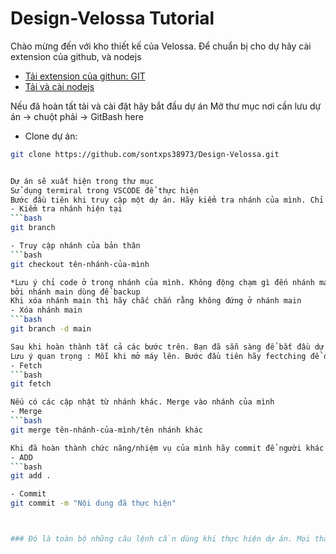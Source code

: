 # Design-Velossa Tutorial
Chào mừng đến với kho thiết kế của Velossa.
Để chuẩn bị cho dự hãy cài extension của github, và nodejs
- [Tải extension của githun: GIT](https://git-scm.com/downloads/win)
- [Tải và cài nodejs](https://nodejs.org/en/download/prebuilt-installer)


Nếu đã hoàn tất tải và cài đặt hãy bắt đầu dự án
Mở thư mục nơi cần lưu dự án -> chuột phải -> GitBash here
- Clone dự án:
```bash
git clone https://github.com/sontxps38973/Design-Velossa.git


Dự án sẽ xuất hiện trong thư mục
Sử dụng termiral trong VSCODE để thực hiện
Bước đầu tiên khi truy cập một dự án. Hãy kiểm tra nhánh của mình. Chỉ code ở trong nhánh của mình
- Kiểm tra nhánh hiện tại
```bash
git branch

- Truy cập nhánh của bản thân
```bash
git checkout tên-nhánh-của-mình

*Lưu ý chỉ code ở trong nhánh của mình. Không động chạm gì đến nhánh main và developer
bởi nhánh main dùng để backup
Khi xóa nhánh main thì hãy chắc chắn rằng không đứng ở nhánh main
- Xóa nhánh main
```bash
git branch -d main

Sau khi hoàn thành tất cả các bước trên. Bạn đã sẵn sàng để bắt đầu dự án
Lưu ý quan trọng : Mỗi khi mở máy lên. Bước đầu tiên hãy fectching để đến code mới nhất
- Fetch
```bash
git fetch

Nếu có các cập nhật từ nhánh khác. Merge vào nhánh của mình
- Merge
```bash 
git merge tên-nhánh-của-mình/tên nhánh khác

Khi đã hoàn thành chức năng/nhiệm vụ của mình hãy commit để người khác thấy được thay đổi
- ADD
```bash
git add .

- Commit
git commit -m "Nội dung đã thực hiện"



### Đó là toàn bộ những câu lệnh cần dùng khi thực hiện dự án. Mọi thăc mắc hay sai sót gì hãy liên hệ Trịnh Xuân Sơn để được hỗ trợ và tư vấn